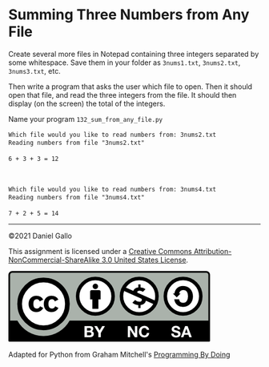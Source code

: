 # Summing Three Numbers from Any File


Create several more files in Notepad containing three integers
separated by some whitespace. Save them in your folder as
`3nums1.txt`, `3nums2.txt`, `3nums3.txt`, etc.


Then write a program that asks the user which file to open. Then 
it should open that file, and read the three integers from the file.
It should then display (on the screen) the total of the integers.

Name your program `132_sum_from_any_file.py`

```
Which file would you like to read numbers from: 3nums2.txt
Reading numbers from file "3nums2.txt"

6 + 3 + 3 = 12

```

 



```
Which file would you like to read numbers from: 3nums4.txt
Reading numbers from file "3nums4.txt"

7 + 2 + 5 = 14

```


---


©2021 Daniel Gallo


This assignment is licensed under a
[Creative Commons Attribution-NonCommercial-ShareAlike 3.0 United States License](https://creativecommons.org/licenses/by-nc-sa/3.0/us/deed.en_US).  

![Creative Commons License](images/by-nc-sa.png)





Adapted for Python from Graham Mitchell's [Programming By Doing](https://programmingbydoing.com/)